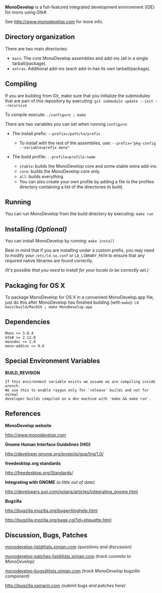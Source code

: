 **MonoDevelop** is a full-featured integrated development environment (IDE) for mono
using Gtk#.

See http://www.monodevelop.com for more info.  

Directory organization
----------------------

There are two main directories:

 * `main`: The core MonoDevelop assemblies and add-ins (all in a single
    tarball/package).
 * `extras`: Additional add-ins (each add-in has its own
    tarball/package).

Compiling
---------

If you are building from Git, make sure that you initialize the submodules
that are part of this repository by executing:
`git submodule update --init --recursive`

To compile execute:
`./configure ; make`

There are two variables you can set when running `configure`:

* The install prefix: `--prefix=/path/to/prefix`

  * To install with the rest of the assemblies, use:
  `--prefix="pkg-config --variable=prefix mono"`

* The build profile: `--profile=profile-name`

  * `stable`: builds the MonoDevelop core and some stable extra add-ins.
  * `core`: builds the MonoDevelop core only.
  * `all`: builds everything
  * You can also create your own profile by adding a file to the profiles
directory containing a list of the directories to build.

Running
-------

You can run MonoDevelop from the build directory by executing:
`make run`

Installing *(Optional)*
----------

You can install MonoDevelop by running:
`make install`

Bear in mind that if you are installing under a custom prefix, you may need to modify your `/etc/ld.so.conf` or `LD_LIBRARY_PATH` to ensure that any required native libraries are found correctly.

*(It's possible that you need to install for your locale to be
correctly set.)*

Packaging for OS X
-----------------

To package MonoDevelop for OS X in a convenient MonoDevelop.app
file, just do this after MonoDevelop has finished building (with
`make`):
`cd main/build/MacOSX ; make MonoDevelop.app`

Dependencies
------------

	Mono >= 3.0.4
	Gtk# >= 2.12.8
	monodoc >= 1.0
	mono-addins >= 0.6

Special Environment Variables
-----------------------------

**BUILD_REVISION**

	If this environment variable exists we assume we are compiling inside wrench.
	We use this to enable raygun only for 'release' builds and not for normal
	developer builds compiled on a dev machine with 'make && make run'.


References
----------

**MonoDevelop website**

http://www.monodevelop.com

**Gnome Human Interface Guidelines (HIG)**

http://developer.gnome.org/projects/gup/hig/1.0/

**freedesktop.org standards**

http://freedesktop.org/Standards/

**Integrating with GNOME** *(a little out of date)*

http://developers.sun.com/solaris/articles/integrating_gnome.html

**Bugzilla**

http://bugzilla.mozilla.org/bugwritinghelp.html

http://bugzilla.mozilla.org/page.cgi?id=etiquette.html

Discussion, Bugs, Patches
-------------------------

monodevelop-list@lists.ximian.com *(questions and discussion)*

monodevelop-patches-list@lists.ximian.com *(track commits to MonoDevelop)*

monodevelop-bugs@lists.ximian.com *(track MonoDevelop bugzilla component)*

http://bugzilla.xamarin.com *(submit bugs and patches here)*

